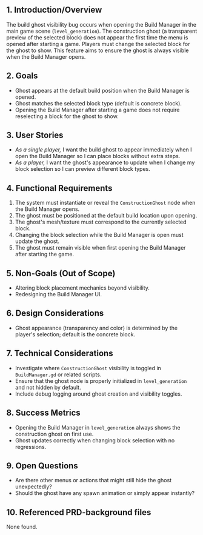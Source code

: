 ## 1. Introduction/Overview
The build ghost visibility bug occurs when opening the Build Manager in the main game scene (`level_generation`). The construction ghost (a transparent preview of the selected block) does not appear the first time the menu is opened after starting a game. Players must change the selected block for the ghost to show. This feature aims to ensure the ghost is always visible when the Build Manager opens.

## 2. Goals
- Ghost appears at the default build position when the Build Manager is opened.
- Ghost matches the selected block type (default is concrete block).
- Opening the Build Manager after starting a game does not require reselecting a block for the ghost to show.

## 3. User Stories
- *As a single player,* I want the build ghost to appear immediately when I open the Build Manager so I can place blocks without extra steps.
- *As a player,* I want the ghost's appearance to update when I change my block selection so I can preview different block types.

## 4. Functional Requirements
1. The system must instantiate or reveal the `ConstructionGhost` node when the Build Manager opens.
2. The ghost must be positioned at the default build location upon opening.
3. The ghost's mesh/texture must correspond to the currently selected block.
4. Changing the block selection while the Build Manager is open must update the ghost.
5. The ghost must remain visible when first opening the Build Manager after starting the game.

## 5. Non-Goals (Out of Scope)
- Altering block placement mechanics beyond visibility.
- Redesigning the Build Manager UI.

## 6. Design Considerations
- Ghost appearance (transparency and color) is determined by the player's selection; default is the concrete block.

## 7. Technical Considerations
- Investigate where `ConstructionGhost` visibility is toggled in `BuildManager.gd` or related scripts.
- Ensure that the ghost node is properly initialized in `level_generation` and not hidden by default.
- Include debug logging around ghost creation and visibility toggles.

## 8. Success Metrics
- Opening the Build Manager in `level_generation` always shows the construction ghost on first use.
- Ghost updates correctly when changing block selection with no regressions.

## 9. Open Questions
- Are there other menus or actions that might still hide the ghost unexpectedly?
- Should the ghost have any spawn animation or simply appear instantly?

## 10. Referenced PRD-background files
None found.
